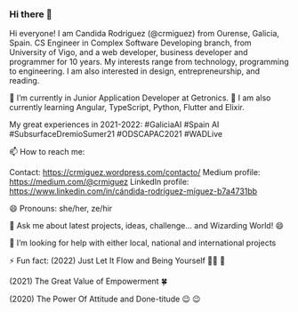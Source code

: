 ### Hi there 👋

Hi everyone! I am Candida Rodriguez (@crmiguez) from Ourense, Galicia, Spain. CS Engineer in Complex Software Developing branch, from University of Vigo, and a web developer, business developer and programmer for 10 years. My interests range from technology, programming to engineering. I am also interested in design, entrepreneurship, and reading.

🔭 I’m currently in Junior Application Developer at Getronics. 🌱 I am also currently learning Angular, TypeScript, Python, Flutter and Elixir.

My great experiences in 2021-2022: #GaliciaAI #Spain AI #SubsurfaceDremioSumer21 #ODSCAPAC2021 #WADLive

📫 How to reach me: 

Contact: https://crmiguez.wordpress.com/contacto/
Medium profile: https://medium.com/@crmiguez
LinkedIn profile: https://www.linkedin.com/in/cándida-rodríguez-míguez-b7a4731bb

😄 Pronouns: she/her, ze/hir

💬 Ask me about latest projects, ideas, challenge... and Wizarding World! :smile:

🤔 I’m looking for help with either local, national and international projects

⚡ Fun fact:
(2022) Just Let It Flow and Being Yourself 🏊‍♀️ 💖

(2021) The Great Value of Empowerment 🍀

(2020) The Power Of Attitude and Done-titude :wink: :wink:


